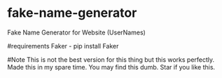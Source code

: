 # fake-name-generator
Fake Name Generator for Website (UserNames)

#requirements
Faker - pip install Faker

#Note
This is not the best version for this thing but this works perfectly. Made this in my spare time. You may find this dumb.
Star if you like this.
